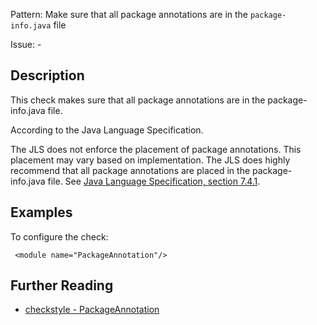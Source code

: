 Pattern: Make sure that all package annotations are in the `package-info.java` file

Issue: -

## Description

This check makes sure that all package annotations are in the package-info.java file. 

According to the Java Language Specification. 

The JLS does not enforce the placement of package annotations. This placement may vary based on implementation. The JLS does highly recommend that all package annotations are placed in the package-info.java file. See [ Java Language Specification, section 7.4.1](http://docs.oracle.com/javase/specs/jls/se8/html/jls-7.html#jls-7.4.1). 

## Examples

To configure the check:
    
    
     <module name="PackageAnnotation"/>

## Further Reading

* [checkstyle - PackageAnnotation](http://checkstyle.sourceforge.net/config_annotation.html#PackageAnnotation)